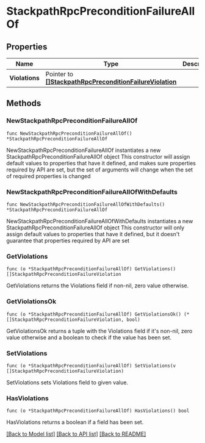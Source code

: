 # StackpathRpcPreconditionFailureAllOf

## Properties

Name | Type | Description | Notes
------------ | ------------- | ------------- | -------------
**Violations** | Pointer to [**[]StackpathRpcPreconditionFailureViolation**](stackpath.rpc.PreconditionFailure.Violation.md) |  | [optional] 

## Methods

### NewStackpathRpcPreconditionFailureAllOf

`func NewStackpathRpcPreconditionFailureAllOf() *StackpathRpcPreconditionFailureAllOf`

NewStackpathRpcPreconditionFailureAllOf instantiates a new StackpathRpcPreconditionFailureAllOf object
This constructor will assign default values to properties that have it defined,
and makes sure properties required by API are set, but the set of arguments
will change when the set of required properties is changed

### NewStackpathRpcPreconditionFailureAllOfWithDefaults

`func NewStackpathRpcPreconditionFailureAllOfWithDefaults() *StackpathRpcPreconditionFailureAllOf`

NewStackpathRpcPreconditionFailureAllOfWithDefaults instantiates a new StackpathRpcPreconditionFailureAllOf object
This constructor will only assign default values to properties that have it defined,
but it doesn't guarantee that properties required by API are set

### GetViolations

`func (o *StackpathRpcPreconditionFailureAllOf) GetViolations() []StackpathRpcPreconditionFailureViolation`

GetViolations returns the Violations field if non-nil, zero value otherwise.

### GetViolationsOk

`func (o *StackpathRpcPreconditionFailureAllOf) GetViolationsOk() (*[]StackpathRpcPreconditionFailureViolation, bool)`

GetViolationsOk returns a tuple with the Violations field if it's non-nil, zero value otherwise
and a boolean to check if the value has been set.

### SetViolations

`func (o *StackpathRpcPreconditionFailureAllOf) SetViolations(v []StackpathRpcPreconditionFailureViolation)`

SetViolations sets Violations field to given value.

### HasViolations

`func (o *StackpathRpcPreconditionFailureAllOf) HasViolations() bool`

HasViolations returns a boolean if a field has been set.


[[Back to Model list]](../README.md#documentation-for-models) [[Back to API list]](../README.md#documentation-for-api-endpoints) [[Back to README]](../README.md)


